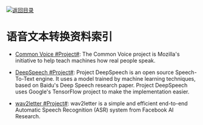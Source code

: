 [![返回目录](https://user-images.githubusercontent.com/5803001/38079637-ff0abcf0-3371-11e8-9b76-ad651620afc7.jpg)](https://github.com/wxyyxc1992/Awesome-Links) 


# 语音文本转换资料索引

* [Common Voice #Project#](https://voice.mozilla.org/): The Common Voice project is Mozilla's initiative to help teach machines how real people speak.

* [DeepSpeech #Project#](https://github.com/mozilla/DeepSpeech): Project DeepSpeech is an open source Speech-To-Text engine. It uses a model trained by machine learning techniques, based on Baidu's Deep Speech research paper. Project DeepSpeech uses Google's TensorFlow project to make the implementation easier.

* [wav2letter #Project#](https://parg.co/UM8): wav2letter is a simple and efficient end-to-end Automatic Speech Recognition (ASR) system from Facebook AI Research.
